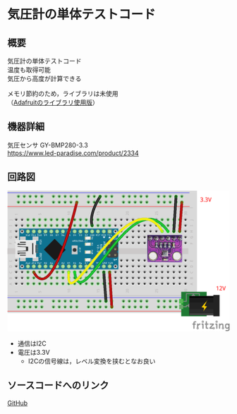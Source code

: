 # 気圧計の単体テストコード
## 概要
気圧計の単体テストコード  
温度も取得可能  
気圧から高度が計算できる

メモリ節約のため，ライブラリは未使用  
（[Adafruitのライブラリ使用版](../Test_Barometer_with_lib/README.md)）


## 機器詳細
気圧センサ GY-BMP280-3.3  
https://www.led-paradise.com/product/2334


## 回路図
![](../../Schematic/PNG/Barometer.png)

+ 通信はI2C
+ 電圧は3.3V
	- I2Cの信号線は，レベル変換を挟むとなお良い

## ソースコードへのリンク
[GitHub](https://github.com/meltingrabbit/CanSatForHighSchoolStudents/tree/master/Arduino/Test_Barometer)
